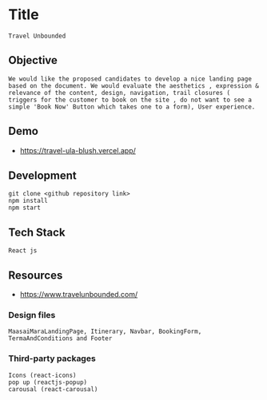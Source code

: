 # Title

    Travel Unbounded


## Objective

    We would like the proposed candidates to develop a nice landing page based on the document. We would evaluate the aesthetics , expression & relevance of the content, design, navigation, trail closures ( triggers for the customer to book on the site , do not want to see a simple 'Book Now' Button which takes one to a form), User experience. 

## Demo

*    https://travel-ula-blush.vercel.app/

## Development

    git clone <github repository link>  
    npm install
    npm start   

## Tech Stack

    React js


## Resources

*   https://www.travelunbounded.com/

### Design files

    MaasaiMaraLandingPage, Itinerary, Navbar, BookingForm, TermaAndConditions and Footer


### Third-party packages

    Icons (react-icons)
    pop up (reactjs-popup)
    carousal (react-carousal)
